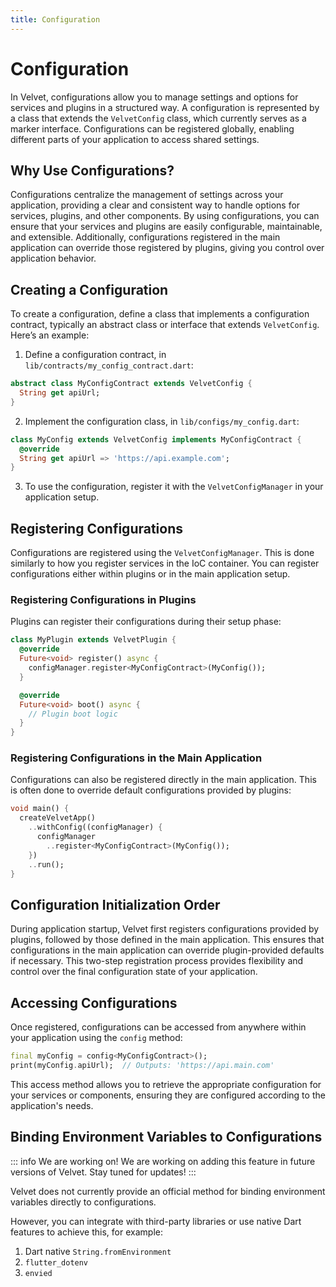 ```yaml
---
title: Configuration
---
```


# Configuration

In Velvet, configurations allow you to manage settings and options for services and plugins in a structured way. A configuration is represented by a class that extends the `VelvetConfig` class, which currently serves as a marker interface. Configurations can be registered globally, enabling different parts of your application to access shared settings.

## Why Use Configurations?

Configurations centralize the management of settings across your application, providing a clear and consistent way to handle options for services, plugins, and other components. By using configurations, you can ensure that your services and plugins are easily configurable, maintainable, and extensible. Additionally, configurations registered in the main application can override those registered by plugins, giving you control over application behavior.

## Creating a Configuration

To create a configuration, define a class that implements a configuration contract, typically an abstract class or interface that extends `VelvetConfig`. Here’s an example:

1. Define a configuration contract, in `lib/contracts/my_config_contract.dart`:
```dart
abstract class MyConfigContract extends VelvetConfig {
  String get apiUrl;
}
```

2. Implement the configuration class, in `lib/configs/my_config.dart`:
```dart
class MyConfig extends VelvetConfig implements MyConfigContract {
  @override
  String get apiUrl => 'https://api.example.com';
}
```
3. To use the configuration, register it with the `VelvetConfigManager` in your application setup.

## Registering Configurations

Configurations are registered using the `VelvetConfigManager`. This is done similarly to how you register services in the IoC container. You can register configurations either within plugins or in the main application setup.

### Registering Configurations in Plugins

Plugins can register their configurations during their setup phase:

```dart
class MyPlugin extends VelvetPlugin {
  @override
  Future<void> register() async {
    configManager.register<MyConfigContract>(MyConfig());
  }

  @override
  Future<void> boot() async {
    // Plugin boot logic
  }
}
```

### Registering Configurations in the Main Application

Configurations can also be registered directly in the main application.
This is often done to override default configurations provided by plugins:

```dart
void main() {
  createVelvetApp()
    ..withConfig((configManager) {
      configManager
        ..register<MyConfigContract>(MyConfig());
    })
    ..run();
}
```

## Configuration Initialization Order

During application startup, Velvet first registers configurations provided by plugins, followed by those defined in the main application. This ensures that configurations in the main application can override plugin-provided defaults if necessary. This two-step registration process provides flexibility and control over the final configuration state of your application.

## Accessing Configurations

Once registered, configurations can be accessed from anywhere within your application using the `config` method:

```dart
final myConfig = config<MyConfigContract>();
print(myConfig.apiUrl);  // Outputs: 'https://api.main.com'
```

This access method allows you to retrieve the appropriate configuration for your services or components, ensuring they are configured according to the application's needs.

## Binding Environment Variables to Configurations

::: info We are working on!
We are working on adding this feature in future versions of Velvet. Stay tuned for updates!
:::

Velvet does not currently provide an official method for binding environment variables directly to configurations.

However, you can integrate with third-party libraries or use native Dart features to achieve this, for example:

1. Dart native `String.fromEnvironment`
2. `flutter_dotenv`
3. `envied`
